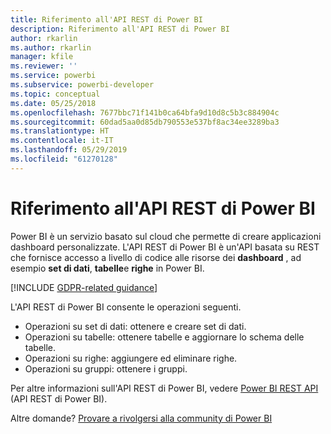 ```yaml
---
title: Riferimento all'API REST di Power BI
description: Riferimento all'API REST di Power BI
author: rkarlin
ms.author: rkarlin
manager: kfile
ms.reviewer: ''
ms.service: powerbi
ms.subservice: powerbi-developer
ms.topic: conceptual
ms.date: 05/25/2018
ms.openlocfilehash: 7677bbc71f141b0ca64bfa9d10d8c5b3c884904c
ms.sourcegitcommit: 60dad5aa0d85db790553e537bf8ac34ee3289ba3
ms.translationtype: HT
ms.contentlocale: it-IT
ms.lasthandoff: 05/29/2019
ms.locfileid: "61270128"
---
```

# <a name="power-bi-rest-api-reference"></a>Riferimento all'API REST di Power BI

Power BI è un servizio basato sul cloud che permette di creare applicazioni dashboard personalizzate. L'API REST di Power BI è un'API basata su REST che fornisce accesso a livello di codice alle risorse dei **dashboard** , ad esempio **set di dati**, **tabelle**e **righe** in Power BI.

[!INCLUDE [GDPR-related guidance](../includes/gdpr-hybrid-note.md)]

L'API REST di Power BI consente le operazioni seguenti.

* Operazioni su set di dati: ottenere e creare set di dati.
* Operazioni su tabelle: ottenere tabelle e aggiornare lo schema delle tabelle.
* Operazioni su righe: aggiungere ed eliminare righe.
* Operazioni su gruppi: ottenere i gruppi.

Per altre informazioni sull'API REST di Power BI, vedere [Power BI REST API](https://docs.microsoft.com/rest/api/power-bi/) (API REST di Power BI).

Altre domande? [Provare a rivolgersi alla community di Power BI](http://community.powerbi.com/)